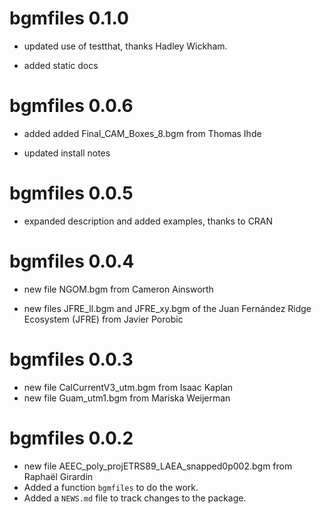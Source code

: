 # bgmfiles 0.1.0

* updated use of testthat, thanks Hadley Wickham. 

* added static docs

# bgmfiles 0.0.6

* added added Final_CAM_Boxes_8.bgm from Thomas Ihde

* updated install notes


# bgmfiles 0.0.5

* expanded description and added examples, thanks to CRAN

# bgmfiles 0.0.4

* new file NGOM.bgm from Cameron Ainsworth

* new files JFRE_ll.bgm and JFRE_xy.bgm of the Juan Fernández Ridge Ecosystem (JFRE) from Javier Porobic

# bgmfiles 0.0.3


* new file CalCurrentV3_utm.bgm from Isaac Kaplan
* new file Guam_utm1.bgm from Mariska Weijerman


# bgmfiles 0.0.2

* new file AEEC_poly_projETRS89_LAEA_snapped0p002.bgm from Raphaël Girardin
* Added a function `bgmfiles` to do the work. 
* Added a `NEWS.md` file to track changes to the package.



